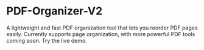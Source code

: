 # PDF-Organizer-V2
A lightweight and fast PDF organization tool that lets you reorder PDF pages easily. Currently supports page organization, with more powerful PDF tools coming soon. Try the live demo.
